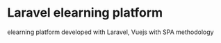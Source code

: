 # Laravel elearning platform 
elearning platform developed with Laravel, Vuejs with SPA methodology
